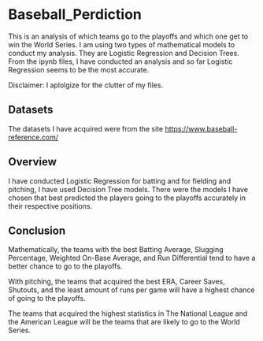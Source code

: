 # Baseball_Perdiction

This is an analysis of which teams go to the playoffs and which one get to win the World Series. I am using two types of mathematical models to conduct my analysis. They are Logistic Regression and 
Decision Trees. From the ipynb files, I have conducted an analysis and so far Logistic Regression seems to be the most accurate. 

Disclaimer: I aplolgize for the clutter of my files. 

## Datasets 
The datasets I have acquired were from the site https://www.baseball-reference.com/

## Overview 
I have conducted Logistic Regression for batting and for fielding and pitching, I have used Decision Tree models. There were the models I have chosen that best predicted the players going to the 
playoffs accurately in their respective positions. 

## Conclusion 
Mathematically, the teams with the best Batting Average, Slugging Percentage, Weighted On-Base Average, and Run Differential tend to have a better chance to go to the playoffs. 

With pitching, the teams that acquired the best ERA, Career Saves, Shutouts, and the least amount of runs per game will have a highest chance of going to the playoffs. 

The teams that acquired the highest statistics in The National League and the American League will be the teams that are likely to 
go to the World Series. 
